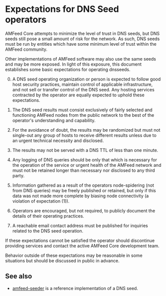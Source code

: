 Expectations for DNS Seed operators
====================================

AMFeed Core attempts to minimize the level of trust in DNS seeds,
but DNS seeds still pose a small amount of risk for the network.
As such, DNS seeds must be run by entities which have some minimum
level of trust within the AMFeed community.

Other implementations of AMFeed software may also use the same
seeds and may be more exposed. In light of this exposure, this
document establishes some basic expectations for operating dnsseeds.

0. A DNS seed operating organization or person is expected to follow good
host security practices, maintain control of applicable infrastructure,
and not sell or transfer control of the DNS seed. Any hosting services
contracted by the operator are equally expected to uphold these expectations.

1. The DNS seed results must consist exclusively of fairly selected and
functioning AMFeed nodes from the public network to the best of the
operator's understanding and capability.

2. For the avoidance of doubt, the results may be randomized but must not
single-out any group of hosts to receive different results unless due to an
urgent technical necessity and disclosed.

3. The results may not be served with a DNS TTL of less than one minute.

4. Any logging of DNS queries should be only that which is necessary
for the operation of the service or urgent health of the AMFeed
network and must not be retained longer than necessary nor disclosed
to any third party.

5. Information gathered as a result of the operators node-spidering
(not from DNS queries) may be freely published or retained, but only
if this data was not made more complete by biasing node connectivity
(a violation of expectation (1)).

6. Operators are encouraged, but not required, to publicly document the
details of their operating practices.

7. A reachable email contact address must be published for inquiries
related to the DNS seed operation.

If these expectations cannot be satisfied the operator should
discontinue providing services and contact the active AMFeed
Core development team.

Behavior outside of these expectations may be reasonable in some
situations but should be discussed in public in advance.

See also
----------
- [amfeed-seeder](https://github.com/nightlyamfeed/amfeed-seeder) is a reference implementation of a DNS seed.
